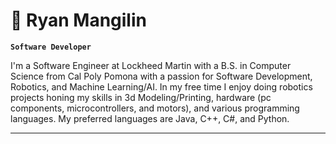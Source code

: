 # 🦾 Ryan Mangilin

**`Software Developer`**

I'm a Software Engineer at Lockheed Martin with a B.S. in Computer Science from Cal Poly Pomona with a passion for Software Development, Robotics, and Machine Learning/AI. In my free time I enjoy doing robotics projects honing my skills in 3d Modeling/Printing, hardware (pc components, microcontrollers, and motors), and various programming languages. My preferred languages are Java, C++, C#, and Python.


---
